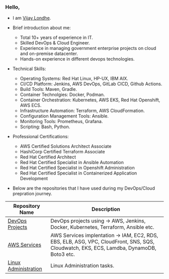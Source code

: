 ### Hello,

- I am [Vijay Londhe](https://www.linkedin.com/in/vijay-londhe-80411945). 

- Brief introduction about me:
    * Total 10+ years of experience in IT.
    * Skilled DevOps & Cloud Engineer.
    * Experience in managing government enterprise projects on cloud and on-premise datacenter.
    * Hands-on experience in different devops technologies. 

- Technical Skills:
    * Operating Systems: Red Hat Linux, HP-UX, IBM AIX.
    * CI/CD Platform: Jenkins, AWS DevOps, GitLab CICD, Github Actions.
    * Build Tools: Maven, Gradle.
    * Container Technolgies: Docker, Podman.
    * Container Orchestration: Kubernetes, AWS EKS, Red Hat Openshift, AWS ECS.
    * Infrastructure Automation: Terraform, AWS CloudFormation.
    * Configuration Management Tools: Ansible.
    * Monitoring Tools: Prometheus, Grafana.
    * Scripting: Bash, Python.

- Professional Certifications:
    * AWS Certified Solutions Architect Associate
    * HashiCorp Certified Terraform Associate
    * Red Hat Certified Architect
    * Red Hat Certified Specialist in Ansible Automation
    * Red Hat Certified Specialist in Openshift Administration
    * Red Hat Certified Specialist in Containerized Application Development

- Below are the repositories that I have used during my DevOps/Cloud prepration journey.

| Repository Name | Description  |
  | ------ | ------ |
  | [DevOps Projects](https://github.com/vijaylondhe/DevOps-Projects) | DevOps projects using -> AWS, Jenkins, Docker, Kubernetes, Terraform, Ansible etc. |
  | [AWS Services](https://github.com/vijaylondhe/AWS-Services) | AWS Services implentation -> IAM, EC2, RDS, EBS, ELB, ASG, VPC, CloudFront, SNS, SQS, Cloudwatch, EKS, ECS, Lamdba, DynamoDB, Boto3 etc. |
  | [Linux Administration](https://github.com/vijaylondhe/Linux-Administration) | Linux Administration tasks.|
